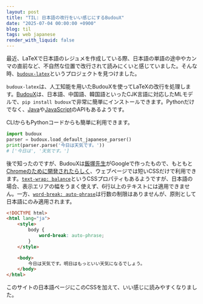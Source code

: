 ```yaml
---
layout: post
title: "TIL: 日本語の改行をいい感じにするBudouX"
date: "2025-07-04 00:00:00 +0900"
blog: til
tags: web japanese
render_with_liquid: false
---
```


最近、LaTeXで日本語のレジュメを作成している際、日本語の単語の途中やカンマの直前など、不自然な位置で改行されて読みにくいと感じていました。そんな時、[`budoux-latex`](https://github.com/s417-lama/budoux-latex)というプロジェクトを見つけました。

`budoux-latex`は、人工知能を用いたBudouXを使ってLaTeXの改行を処理します。[BudouX](https://github.com/google/budoux)は、日本語、中国語、韓国語といったCJK言語に対応したMLモデルで、`pip install budoux`で非常に簡単にインストールできます。Pythonだけでなく、[Java](https://github.com/google/budoux/tree/main/java/)や[JavaScript](https://github.com/google/budoux/tree/main/javascript/)のAPIもあるようです。

CLIからもPythonコードからも簡単に利用できます。

```python
import budoux
parser = budoux.load_default_japanese_parser()
print(parser.parse('今日は天気です。'))
# ['今日は', '天気です。']
```

後で知ったのですが、BudouXは[飯塚先生](https://github.com/tushuhei)がGoogleで作ったもので、もともと[Chromeのために開発されたらしく](https://developers-jp.googleblog.com/2023/09/budoux-adobe.html)、ウェブページでは短いCSSだけで利用できます。[`text-wrap: balance`](https://developer.mozilla.org/en-US/docs/Web/CSS/text-wrap#balance)というCSSプロパティもあるようですが、日本語の場合、表示エリアの幅をうまく使えず、6行以上のテキストには適用できません。一方、[`word-break: auto-phrase`](https://developer.mozilla.org/en-US/docs/Web/CSS/word-break#auto-phrase)は行数の制限はありませんが、原則として日本語にのみ適用されます。

```html
<!DOCTYPE html>
<html lang="ja">
    <style>
        body {
            word-break: auto-phrase;
        }
    </style>

    <body>
        今日は天気です。明日はもっといい天気になるでしょう。
    </body>
</html>
```

このサイトの日本語ページにこのCSSを加えて、いい感じに読みやすくなりました。
